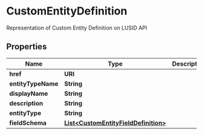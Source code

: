 

# CustomEntityDefinition

Representation of Custom Entity Definition on LUSID API

## Properties

Name | Type | Description | Notes
------------ | ------------- | ------------- | -------------
**href** | **URI** |  |  [optional]
**entityTypeName** | **String** |  | 
**displayName** | **String** |  | 
**description** | **String** |  |  [optional]
**entityType** | **String** |  | 
**fieldSchema** | [**List&lt;CustomEntityFieldDefinition&gt;**](CustomEntityFieldDefinition.md) |  | 



